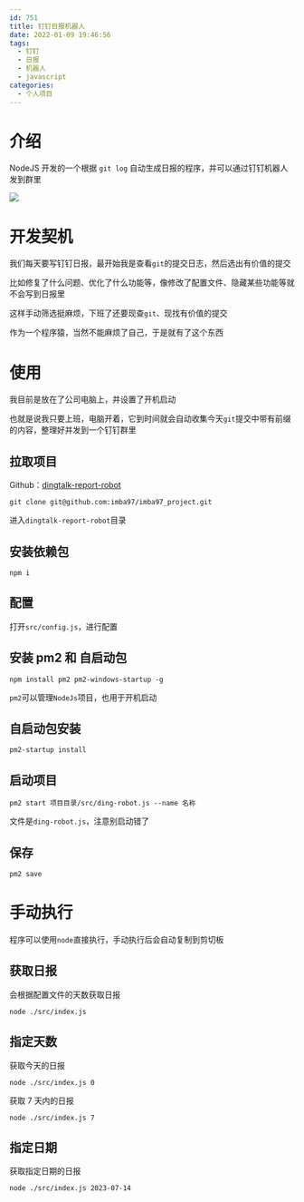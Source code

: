 ```yaml
---
id: 751
title: 钉钉日报机器人
date: 2022-01-09 19:46:56
tags:
  - 钉钉
  - 日报
  - 机器人
  - javascript
categories:
  - 个人项目
---
```


# 介绍

NodeJS 开发的一个根据 `git log` 自动生成日报的程序，并可以通过钉钉机器人发到群里

![](https://imba97.cn/uploads/2021/12/report-2021-5.png)

<!--more-->

# 开发契机

我们每天要写钉钉日报，最开始我是查看`git`的提交日志，然后选出有价值的提交

比如修复了什么问题、优化了什么功能等，像修改了配置文件、隐藏某些功能等就不会写到日报里

这样手动筛选挺麻烦，下班了还要现查`git`、现找有价值的提交

作为一个程序猿，当然不能麻烦了自己，于是就有了这个东西

# 使用

我目前是放在了公司电脑上，并设置了开机启动

也就是说我只要上班，电脑开着，它到时间就会自动收集今天`git`提交中带有前缀的内容，整理好并发到一个钉钉群里

## 拉取项目

Github：[dingtalk-report-robot](https://github.com/imba97/imba97_project/tree/master/dingtalk-report-robot)

```shell
git clone git@github.com:imba97/imba97_project.git
```

进入`dingtalk-report-robot`目录

## 安装依赖包

```shell
npm i
```

## 配置

打开`src/config.js`，进行配置

## 安装 pm2 和 自启动包

```shell
npm install pm2 pm2-windows-startup -g
```

`pm2`可以管理`NodeJs`项目，也用于开机启动

## 自启动包安装

```shell
pm2-startup install
```

## 启动项目

```shell
pm2 start 项目目录/src/ding-robot.js --name 名称
```

文件是`ding-robot.js`，注意别启动错了

## 保存

```shell
pm2 save
```

# 手动执行

程序可以使用`node`直接执行，手动执行后会自动复制到剪切板

## 获取日报

会根据配置文件的天数获取日报

```shell
node ./src/index.js
```

## 指定天数

获取今天的日报

```shell
node ./src/index.js 0
```

获取 7 天内的日报

```shell
node ./src/index.js 7
```

## 指定日期

获取指定日期的日报

```shell
node ./src/index.js 2023-07-14
```

